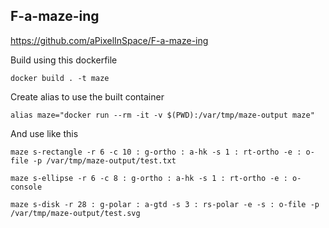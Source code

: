 F-a-maze-ing
---
https://github.com/aPixelInSpace/F-a-maze-ing

Build using this dockerfile

`docker build . -t maze`

Create alias to use the built container

`alias maze="docker run --rm -it -v $(PWD):/var/tmp/maze-output maze"`

And use like this

`maze s-rectangle -r 6 -c 10 : g-ortho : a-hk -s 1 : rt-ortho -e : o-file -p /var/tmp/maze-output/test.txt`

`maze s-ellipse -r 6 -c 8 : g-ortho : a-hk -s 1 : rt-ortho -e : o-console`

`maze s-disk -r 28 : g-polar : a-gtd -s 3 : rs-polar -e -s : o-file -p /var/tmp/maze-output/test.svg`
